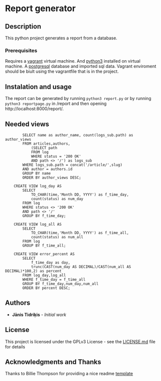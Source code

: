 # Report generator

## Description

This python project generates a report from a database.

### Prerequisites

Requires a [vagrant](https://www.vagrantup.com/downloads.html) virtual machine.
And [python3](https://www.python.org/downloads/) installed on virtual machine.
A [postgresql](https://www.postgresql.org/download/) database and imported sql data.
Vagrant enviroment should be biult using the vagrantfile that is in the project.

## Instalation and usage

The report can be generated by running ``` python3 report.py ``` or by running ``` python3 reportpage.py ``` in /report and
then opening http://localhost:8000/report/.

## Needed views

```CREATE VIEW popular_article_authors AS
    	SELECT name as author_name, count(logs_sub.path) as author_views
    	FROM articles,authors,
	        (SELECT path
	        FROM log
	        WHERE status = '200 OK'
	        AND path <> '/') as logs_sub
    	WHERE logs_sub.path = concat('/article/',slug)
    	AND author = authors.id
    	GROUP BY name
    	ORDER BY author_views DESC;

 	CREATE VIEW log_day AS
        SELECT
            TO_CHAR(time,'Month DD, YYYY') as f_time_day,
            count(status) as num_day
        FROM log
        WHERE status <> '200 OK'
        AND path <> '/'
        GROUP BY f_time_day;

	CREATE VIEW log_all AS
        SELECT
            TO_CHAR(time,'Month DD, YYYY') as f_time_all,
            count(status) as num_all
        FROM log
        GROUP BY f_time_all;

	CREATE VIEW error_percent AS
    	SELECT
        	f_time_day as day,
        	trunc(CAST(num_day AS DECIMAL)/CAST(num_all AS DECIMAL)*100,2) as percent
    	FROM log_day,log_all
    	WHERE f_time_day = f_time_all
    	GROUP BY f_time_day,num_day,num_all
    	ORDER BY percent DESC;
```

## Authors

* **Jānis Tidriķis** - *Initial work*

## License

This project is licensed under the GPLv3 License - see the [LICENSE.md](https://github.com/janist7/udacity-movie-site/blob/master/LICENSE) file for details

## Acknowledgments and Thanks

Thanks to Billie Thompson for providing a nice readme [template](https://gist.github.com/PurpleBooth/109311bb0361f32d87a2)